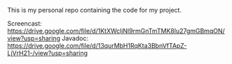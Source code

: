 This is my personal repo containing the code for my project.

Screencast: https://drive.google.com/file/d/1KtXWcljNl9rmGnTmTMK8lu27gmGBmqON/view?usp=sharing
Javadoc: https://drive.google.com/file/d/13qurMbH1RqKta3BbnVfTApZ-LjVrH21-/view?usp=sharing

